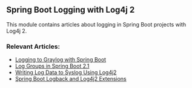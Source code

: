 ## Spring Boot Logging with Log4j 2

This module contains articles about logging in Spring Boot projects with Log4j 2.

### Relevant Articles:
- [Logging to Graylog with Spring Boot](https://www.baeldung.com/graylog-with-spring-boot)
- [Log Groups in Spring Boot 2.1](https://www.baeldung.com/spring-boot-log-groups)
- [Writing Log Data to Syslog Using Log4j2](https://www.baeldung.com/log4j-to-syslog)
- [Spring Boot Logback and Log4j2 Extensions](https://www.baeldung.com/spring-boot-logback-log4j2)
